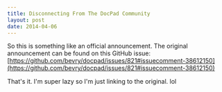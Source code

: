```yaml
---
title: Disconnecting From The DocPad Community
layout: post
date: 2014-04-06
---
```

So this is something like an official announcement. The original announcement can be found on this GitHub issue: [https://github.com/bevry/docpad/issues/821#issuecomment-38612150](https://github.com/bevry/docpad/issues/821#issuecomment-38612150)

That's it. I'm super lazy so I'm just linking to the original. lol
